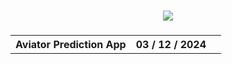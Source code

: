 <h3 align=center>
<img src='https://ibb.co/1fZhdRS'>
</h3>
<h3 align=center>
<table align=center> <tr>
      <th scope="col">Aviator Prediction App</th>
      <th scope="col">03 / 12 / 2024</th>
  <th scope="col"><a href='https://b120s.github.io/aviator/</th>
 </tr><table/>
<h4 align=center>Available for Windows, iOS, & Android.
